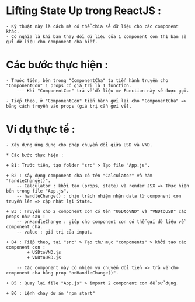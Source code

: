 # Lifting State Up trong ReactJS :

    - Kỹ thuật này là cách mà có thể chia sẻ dữ liệu cho các component khác.
    - Có nghĩa là khi bạn thay đổi dữ liệu của 1 component con thì bạn sẽ gửi dữ liệu cho component cha biết.

# Các bước thực hiện :

    - Trước tiên, bên trong "ComponentCha" ta tiến hành truyền cho "ComponentCon" 1 props có giá trị là 1 function.
        --- Khi "ComponentCon" trả về dữ liệu => Function này sẽ được gọi.

    - Tiếp theo, ở "ComponentCon" tiến hành gửi lại cho "ComponentCha" => bằng cách truyền vào props (giá trị cần gửi về).

# Ví dụ thực tế :

    - Xây dựng ứng dụng cho phép chuyển đổi giữa USD và VNĐ.

    * Các bước thực hiện :

    + B1: Trước tiên, tạo folder "src" > Tạo file "App.js".

    + B2 : Xây dựng component cha có tên "Calculator" và hàm "handleChange()".
        -- Calculator : khởi tạo (props, state) và render JSX => Thực hiện bên trong file "App.js".
        -- handleChange() : chịu trách nhiệm nhận data từ component con truyền lên => cập nhật lại State.

    + B3 : Truyền cho 2 component con có tên "USDtoVND" và "VNDtoUSD" các props như sau :
        -- onHandleChange : giúp cho component con có thể gửi dữ liệu về component cha.
        -- value : giá trị của input.

    + B4 : Tiếp theo, tại "src" > Tạo thư mục "components" > khởi tạo các component con :
            + USDtoVND.js
            + VNDtoUSD.js

        -- Các component này có nhiệm vụ chuyển đổi tiền => trả về cho component cha bằng prop "onHandleChange()".

    + B5 : Quay lại file "App.js" > import 2 component con để sử dụng.

    + B6 : Lệnh chạy dự án "npm start"
